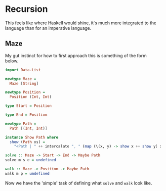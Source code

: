 # Recursion
This feels like where Haskell would shine, it's much more integrated to the language
than for an imperative language.

## Maze
My gut instinct for how to first approach this is something of the form below.
```haskell
import Data.List

newtype Maze =
  Maze [String]

newtype Position =
  Position (Int, Int)

type Start = Position

type End = Position

newtype Path =
  Path [(Int, Int)]

instance Show Path where
  show (Path xs) =
    "<Path | " ++ intercalate ", " (map (\(x, y) -> show x ++ show y) xs) ++ ">"

solve :: Maze -> Start -> End -> Maybe Path
solve m s e = undefined

walk :: Maze -> Position -> Maybe Path
walk m p = undefined
```

Now we have the 'simple' task of defining what `solve` and `walk` look like.
